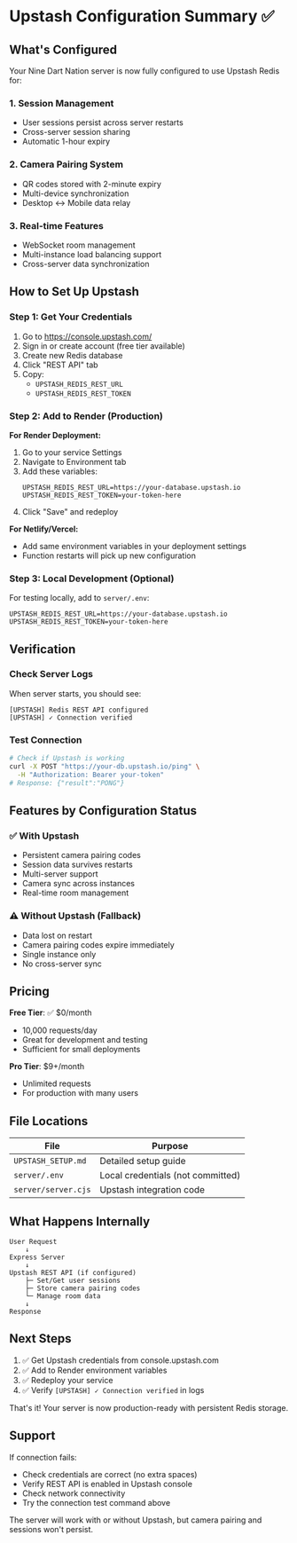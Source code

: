 # Upstash Configuration Summary ✅

## What's Configured

Your Nine Dart Nation server is now fully configured to use Upstash Redis for:

### 1. **Session Management**
- User sessions persist across server restarts
- Cross-server session sharing
- Automatic 1-hour expiry

### 2. **Camera Pairing System**
- QR codes stored with 2-minute expiry
- Multi-device synchronization
- Desktop ↔ Mobile data relay

### 3. **Real-time Features**
- WebSocket room management
- Multi-instance load balancing support
- Cross-server data synchronization

## How to Set Up Upstash

### Step 1: Get Your Credentials
1. Go to https://console.upstash.com/
2. Sign in or create account (free tier available)
3. Create new Redis database
4. Click "REST API" tab
5. Copy:
   - `UPSTASH_REDIS_REST_URL`
   - `UPSTASH_REDIS_REST_TOKEN`

### Step 2: Add to Render (Production)

**For Render Deployment:**
1. Go to your service Settings
2. Navigate to Environment tab
3. Add these variables:
   ```
   UPSTASH_REDIS_REST_URL=https://your-database.upstash.io
   UPSTASH_REDIS_REST_TOKEN=your-token-here
   ```
4. Click "Save" and redeploy

**For Netlify/Vercel:**
- Add same environment variables in your deployment settings
- Function restarts will pick up new configuration

### Step 3: Local Development (Optional)

For testing locally, add to `server/.env`:
```
UPSTASH_REDIS_REST_URL=https://your-database.upstash.io
UPSTASH_REDIS_REST_TOKEN=your-token-here
```

## Verification

### Check Server Logs
When server starts, you should see:
```
[UPSTASH] Redis REST API configured
[UPSTASH] ✓ Connection verified
```

### Test Connection
```bash
# Check if Upstash is working
curl -X POST "https://your-db.upstash.io/ping" \
  -H "Authorization: Bearer your-token"
# Response: {"result":"PONG"}
```

## Features by Configuration Status

### ✅ With Upstash
- Persistent camera pairing codes
- Session data survives restarts
- Multi-server support
- Camera sync across instances
- Real-time room management

### ⚠️ Without Upstash (Fallback)
- Data lost on restart
- Camera pairing codes expire immediately
- Single instance only
- No cross-server sync

## Pricing

**Free Tier**: ✅ $0/month
- 10,000 requests/day
- Great for development and testing
- Sufficient for small deployments

**Pro Tier**: $9+/month
- Unlimited requests
- For production with many users

## File Locations

| File | Purpose |
|------|---------|
| `UPSTASH_SETUP.md` | Detailed setup guide |
| `server/.env` | Local credentials (not committed) |
| `server/server.cjs` | Upstash integration code |

## What Happens Internally

```
User Request
    ↓
Express Server
    ↓
Upstash REST API (if configured)
    ├─ Set/Get user sessions
    ├─ Store camera pairing codes
    └─ Manage room data
    ↓
Response
```

## Next Steps

1. ✅ Get Upstash credentials from console.upstash.com
2. ✅ Add to Render environment variables
3. ✅ Redeploy your service
4. ✅ Verify `[UPSTASH] ✓ Connection verified` in logs

That's it! Your server is now production-ready with persistent Redis storage.

## Support

If connection fails:
- Check credentials are correct (no extra spaces)
- Verify REST API is enabled in Upstash console
- Check network connectivity
- Try the connection test command above

The server will work with or without Upstash, but camera pairing and sessions won't persist.
